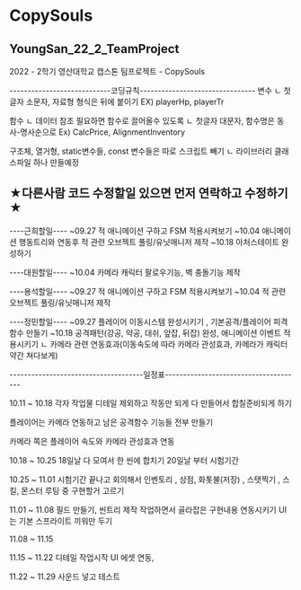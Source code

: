 # CopySouls

 YoungSan_22_2_TeamProject
---------------------------------------------------------------------
2022 - 2학기 영산대학교 캡스톤 팀프로젝트 - CopySouls

----------------------------코딩규칙--------------------------------
변수
ㄴ 첫글자 소문자, 자료형 형식은 뒤에 붙이기
EX) playerHp, playerTr

함수
ㄴ 데이터 참조 필요하면 함수로 끌어올수 있도록
ㄴ 첫글자 대문자, 함수명은 동사-명사순으로
Ex) CalcPrice, AlignmentInventory

구조체, 열거형, static변수들, const 변수들은 따로 스크립트 빼기
ㄴ 라이브러리 클래스파일 하나 만들예정

★다른사람 코드 수정할일 있으면 먼저 연락하고 수정하기★
----------------------------------------------------------------------

----근희할일----
~09.27 적 애니메이션 구하고 FSM 적용시켜보기
~10.04 애니메이션 행동트리와 연동후 적 관련 오브젝트 풀링/유닛매니저 제작
~10.18 아처스테이트 완성하기

----대원할일----
~10.04 카메라 캐릭터 팔로우기능, 벽 충돌기능 제작

----용석할일----
~09.27 적 애니메이션 구하고 FSM 적용시켜보기
~10.04 적 관련 오브젝트 풀링/유닛매니저 제작

----정민할일----
~09.27 플레이어 이동시스템 완성시키기 , 기본공격/플레이어 피격 함수 만들기
~10.18 공격패턴(강공, 약공, 대쉬, 앞잡, 뒤잡) 완성, 애니메이션 이벤트 적용시키기
ㄴ 카메라 관련 연동효과(이동속도에 따라 카메라 관성효과, 카메라가 캐릭터 약간 쳐다보게)

-------------------------------------일정표--------------------------------------

10.11 ~ 10.18
각자 작업물 디테일 제외하고 작동만 되게 다 만들어서 합칠준비되게 하기

플레이어는 카메라 연동하고 남은 공격함수 기능들 전부 만들기

카메라 쪽은
플레이어 속도와 카메라 관성효과 연동

10.18 ~ 10.25
18일날 다 모여서 한 씬에 합치기
20일날 부터 시험기간

10.25 ~ 11.01
시험기간 끝나고 회의해서
인벤토리 , 상점, 화톳불(저장) , 스탯찍기 , 스킬, 몬스터 루팅 중 구현할거 고르기

11.01 ~ 11.08
필드 만들기, 씬트리 제작 작업하면서 골라잡은 구현내용 연동시키기
UI는 기본 스프라이트 끼워만 두기


11.08 ~ 11.15


11.15 ~ 11.22
디테일 작업시작
UI 에셋 연동, 

11.22 ~ 11.29
사운드 넣고 테스트